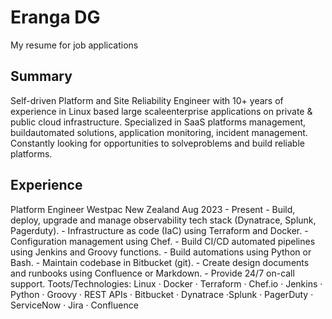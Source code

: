 # Eranga DG
My resume for job applications

## Summary
Self-driven Platform and Site Reliability Engineer with 10+ years of experience in Linux based large scaleenterprise applications on private & public cloud infrastructure. Specialized in SaaS platforms management, buildautomated solutions, application monitoring, incident management. Constantly looking for opportunities to solveproblems and build reliable platforms.

## Experience
Platform Engineer
  Westpac New Zealand
  Aug 2023 - Present
    - Build, deploy, upgrade and manage observability tech stack (Dynatrace, Splunk, Pagerduty).
    - Infrastructure as code (IaC) using Terraform and Docker.
    - Configuration management using Chef.
    - Build CI/CD automated pipelines using Jenkins and Groovy functions.
    - Build automations using Python or Bash.
    - Maintain codebase in Bitbucket (git).
    - Create design documents and runbooks using Confluence or Markdown.
    - Provide 24/7 on-call support.
  Toots/Technologies:
  Linux · Docker · Terraform · Chef.io · Jenkins · Python · Groovy · REST APIs · Bitbucket · Dynatrace ·Splunk · PagerDuty · ServiceNow · Jira · Confluence
